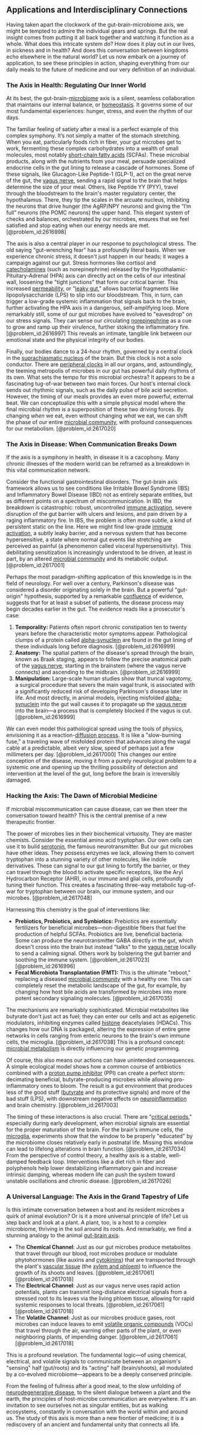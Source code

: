 ## Applications and Interdisciplinary Connections

Having taken apart the clockwork of the gut-brain-microbiome axis, we might be tempted to admire the individual gears and springs. But the real insight comes from putting it all back together and watching it function as a whole. What does this intricate system *do*? How does it play out in our lives, in sickness and in health? And does this conversation between kingdoms echo elsewhere in the natural world? Let us now embark on a journey of application, to see these principles in action, shaping everything from our daily meals to the future of medicine and our very definition of an individual.

### The Axis in Health: Regulating Our Inner World

At its best, the gut-brain-[microbiome](@article_id:138413) axis is a silent, seamless collaboration that maintains our internal balance, or [homeostasis](@article_id:142226). It governs some of our most fundamental experiences: hunger, stress, and even the rhythm of our days.

The familiar feeling of satiety after a meal is a perfect example of this complex symphony. It’s not simply a matter of the stomach stretching. When you eat, particularly foods rich in fiber, your gut microbes get to work, fermenting these complex carbohydrates into a wealth of small molecules, most notably [short-chain fatty acids](@article_id:136882) (SCFAs). These microbial products, along with the nutrients from your meal, persuade specialized endocrine cells in the gut lining to release a cascade of hormones. Some of these signals, like Glucagon-Like Peptide-1 (GLP-1), act on the great nerve of the gut, the [vagus nerve](@article_id:149364), sending a rapid signal to the brain that helps determine the size of your meal. Others, like Peptide YY (PYY), travel through the bloodstream to the brain's master regulatory center, the hypothalamus. There, they tip the scales in the arcuate nucleus, inhibiting the neurons that drive hunger (the AgRP/NPY neurons) and giving the “I’m full” neurons (the POMC neurons) the upper hand. This elegant system of checks and balances, orchestrated by our microbes, ensures that we feel satisfied and stop eating when our energy needs are met. [@problem_id:2616998]

The axis is also a central player in our response to psychological stress. The old saying "gut-wrenching fear" has a profoundly literal basis. When we experience chronic stress, it doesn't just happen in our heads; it wages a campaign against our gut. Stress hormones like cortisol and [catecholamines](@article_id:172049) (such as norepinephrine) released by the Hypothalamic-Pituitary-Adrenal (HPA) axis can directly act on the cells of our intestinal wall, loosening the "tight junctions" that form our critical barrier. This increased [permeability](@article_id:154065), or "[leaky gut](@article_id:152880)," allows bacterial fragments like lipopolysaccharide (LPS) to slip into our bloodstream. This, in turn, can trigger a low-grade systemic inflammation that signals back to the brain, further activating the HPA axis in a dangerous, self-amplifying loop. More remarkably still, some of our gut microbes have evolved to "eavesdrop" on our stress signals. They can sense our circulating [norepinephrine](@article_id:154548) as a cue to grow and ramp up their virulence, further stoking the inflammatory fire. [@problem_id:2616997] This reveals an intimate, tangible link between our emotional state and the physical integrity of our bodies.

Finally, our bodies dance to a 24-hour rhythm, governed by a central clock in the [suprachiasmatic nucleus](@article_id:148001) of the brain. But this clock is not a solo conductor. There are [peripheral clocks](@article_id:177718) in all our organs, and, astoundingly, the teeming metropolis of microbes in our gut has powerful daily rhythms of its own. What sets the tempo for this microbial orchestra? It appears to be a fascinating tug-of-war between two main forces. Our host's internal clock sends out rhythmic signals, such as the daily pulse of bile acid secretion. However, the timing of our meals provides an even more powerful, external beat. We can conceptualize this with a simple physical model where the final microbial rhythm is a superposition of these two driving forces. By changing *when* we eat, even without changing *what* we eat, we can shift the phase of our entire [microbial community](@article_id:167074), with profound consequences for our metabolism. [@problem_id:2617020]

### The Axis in Disease: When Communication Breaks Down

If the axis is a symphony in health, in disease it is a cacophony. Many chronic illnesses of the modern world can be reframed as a breakdown in this vital communication network.

Consider the functional gastrointestinal disorders. The gut-brain axis framework allows us to see conditions like Irritable Bowel Syndrome (IBS) and Inflammatory Bowel Disease (IBD) not as entirely separate entities, but as different points on a spectrum of miscommunication. In IBD, the breakdown is catastrophic: robust, uncontrolled [immune activation](@article_id:202962), severe disruption of the gut barrier with ulcers and lesions, and pain driven by a raging inflammatory fire. In IBS, the problem is often more subtle, a kind of persistent static on the line. Here we might find low-grade [immune activation](@article_id:202962), a subtly leaky barrier, and a nervous system that has become hypersensitive, a state where normal gut events like stretching are perceived as painful (a phenomenon called visceral hypersensitivity). This debilitating sensitization is increasingly understood to be driven, at least in part, by an altered [microbial community](@article_id:167074) and its metabolic output. [@problem_id:2617001]

Perhaps the most paradigm-shifting application of this knowledge is in the field of neurology. For well over a century, Parkinson's disease was considered a disorder originating solely in the brain. But a powerful "gut-origin" hypothesis, supported by a remarkable [confluence](@article_id:196661) of evidence, suggests that for at least a subset of patients, the disease process may begin decades earlier in the gut. The evidence reads like a prosecutor's case:
1.  **Temporality:** Patients often report chronic constipation ten to twenty years before the characteristic motor symptoms appear. Pathological clumps of a protein called [alpha-synuclein](@article_id:194366) are found in the gut lining of these individuals long before diagnosis. [@problem_id:2616999]
2.  **Anatomy:** The spatial pattern of the disease's spread through the brain, known as Braak staging, appears to follow the precise anatomical path of the [vagus nerve](@article_id:149364), starting in the brainstem (where the vagus nerve connects) and ascending to the midbrain. [@problem_id:2616999]
3.  **Manipulation:** Large-scale human studies show that truncal vagotomy, a surgical procedure that severs the main vagal trunk, is associated with a significantly reduced risk of developing Parkinson's disease later in life. And most directly, in animal models, injecting misfolded [alpha-synuclein](@article_id:194366) into the gut wall causes it to propagate up the [vagus nerve](@article_id:149364) into the brain—a process that is completely blocked if the vagus is cut. [@problem_id:2616999]

We can even model this pathological spread using the tools of physics, envisioning it as a reaction-[diffusion process](@article_id:267521). It is like a "slow-burning fuse," a traveling wave of misfolded protein that advances along the vagal cable at a predictable, albeit very slow, speed of perhaps just a few millimeters per day. [@problem_id:2617000] This changes our entire conception of the disease, moving it from a purely neurological problem to a systemic one and opening up the thrilling possibility of detection and intervention at the level of the gut, long before the brain is irreversibly damaged.

### Hacking the Axis: The Dawn of Microbial Medicine

If microbial miscommunication can cause disease, can we then steer the conversation toward health? This is the central premise of a new therapeutic frontier.

The power of microbes lies in their biochemical virtuosity. They are master chemists. Consider the essential amino acid tryptophan. Our own cells can use it to build [serotonin](@article_id:174994), the famous neurotransmitter. But our gut microbes have other ideas. They possess enzymes we lack, allowing them to convert tryptophan into a stunning variety of other molecules, like indole derivatives. These can signal to our gut lining to fortify the barrier, or they can travel through the blood to activate specific receptors, like the Aryl Hydrocarbon Receptor (AHR), in our immune and glial cells, profoundly tuning their function. This creates a fascinating three-way metabolic tug-of-war for tryptophan between our brain, our immune system, and our microbes. [@problem_id:2617048]

Harnessing this chemistry is the goal of interventions like:
-   **Prebiotics, Probiotics, and Synbiotics:** Prebiotics are essentially fertilizers for beneficial microbes—non-digestible fibers that fuel the production of helpful SCFAs. Probiotics are live, beneficial bacteria. Some can produce the neurotransmitter GABA directly in the gut, which doesn't cross into the brain but instead "talks" to the [vagus nerve](@article_id:149364) locally to send a calming signal. Others work by bolstering the gut barrier and soothing the immune system. [@problem_id:2617023] [@problem_id:2616996]
-   **Fecal Microbiota Transplantation (FMT):** This is the ultimate "reboot," replacing a diseased [microbial community](@article_id:167074) with a healthy one. This can completely reset the metabolic landscape of the gut, for example, by changing how host bile acids are transformed by microbes into more potent secondary signaling molecules. [@problem_id:2617035]

The mechanisms are remarkably sophisticated. Microbial metabolites like butyrate don't just act as fuel; they can enter our cells and act as epigenetic modulators, inhibiting enzymes called [histone](@article_id:176994) deacetylases (HDACs). This changes how our DNA is packaged, altering the expression of entire gene networks in cells ranging from enteric neurons to the brain's own immune cells, the microglia. [@problem_id:2617038] This is a profound concept: [microbial metabolism](@article_id:155608) is directly influencing our genetic programming.

Of course, this also means our actions can have unintended consequences. A simple ecological model shows how a common course of antibiotics combined with a [proton pump inhibitor](@article_id:151821) (PPI) can create a perfect storm: decimating beneficial, butyrate-producing microbes while allowing pro-inflammatory ones to bloom. The result is a gut environment that produces less of the good stuff ([butyrate](@article_id:156314) and its protective signals) and more of the bad stuff (LPS), with downstream negative effects on [neuroinflammation](@article_id:166356) and brain chemistry. [@problem_id:2617003]

The timing of these interactions is also crucial. There are "[critical periods](@article_id:170852)," especially during early development, when microbial signals are essential for the proper maturation of the brain. For the brain's immune cells, the [microglia](@article_id:148187), experiments show that the window to be properly "educated" by the microbiome closes relatively early in postnatal life. Missing this window can lead to lifelong alterations in brain function. [@problem_id:2617034] From the perspective of control theory, a healthy axis is a stable, well-damped feedback loop. Interventions like a diet rich in fiber and polyphenols help lower destabilizing inflammatory gain and increase intrinsic damping, whereas modern life can push the system toward unstable oscillations and chronic disease. [@problem_id:2617026]

### A Universal Language: The Axis in the Grand Tapestry of Life

Is this intimate conversation between a host and its resident microbes a quirk of animal evolution? Or is it a more universal principle of life? Let us step back and look at a plant. A plant, too, is a host to a complex microbiome, thriving in the soil around its roots. And remarkably, we find a stunning analogy to the animal [gut-brain axis](@article_id:142877).

-   The **Chemical Channel**: Just as our gut microbes produce metabolites that travel through our blood, root microbes produce or modulate phytohormones (like auxins and [cytokinins](@article_id:149274)) that are transported through the plant's [vascular tissue](@article_id:142709) (the [xylem and phloem](@article_id:143122)) to influence the growth of its shoots and leaves. [@problem_id:2617061] [@problem_id:2617018]
-   The **Electrical Channel**: Just as our vagus nerve uses rapid action potentials, plants can transmit long-distance electrical signals from a stressed root to its leaves via the living phloem tissue, allowing for rapid systemic responses to local threats. [@problem_id:2617061] [@problem_id:2617018]
-   The **Volatile Channel**: Just as our microbes produce gases, root microbes can induce leaves to emit [volatile organic compounds](@article_id:173004) (VOCs) that travel through the air, warning other parts of the plant, or even neighboring plants, of impending danger. [@problem_id:2617061] [@problem_id:2617018]

This is a profound revelation. The fundamental logic—of using chemical, electrical, and volatile signals to communicate between an organism's "sensing" half (gut/roots) and its "acting" half (brain/shoots), all modulated by a co-evolved microbiome—appears to be a deeply conserved principle.

From the feeling of fullness after a good meal, to the slow unfolding of [neurodegenerative disease](@article_id:169208), to the silent dialogue between a plant and the earth, the principles of host-microbe communication are everywhere. It's an invitation to see ourselves not as singular entities, but as walking ecosystems, constantly in conversation with the world within and around us. The study of this axis is more than a new frontier of medicine; it is a rediscovery of an ancient and fundamental unity that connects all life.